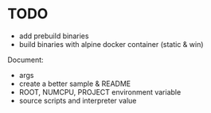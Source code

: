 # TODO
- add prebuild binaries
- build binaries with alpine docker container (static & win)

Document:
- args
- create a better sample & README
- ROOT, NUMCPU, PROJECT environment variable
- source scripts and interpreter value
